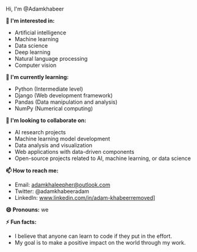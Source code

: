 Hi, I'm @Adamkhabeer

**👀 I'm interested in:**
- Artificial intelligence
- Machine learning
- Data science
- Deep learning
- Natural language processing
- Computer vision

**🌱 I'm currently learning:**
- Python (Intermediate level)
- Django (Web development framework)
- Pandas (Data manipulation and analysis)
- NumPy (Numerical computing)

**💞️ I'm looking to collaborate on:**
- AI research projects
- Machine learning model development
- Data analysis and visualization
- Web applications with data-driven components
- Open-source projects related to AI, machine learning, or data science

**📫 How to reach me:**
- Email: adamkhaleepher@outlook.com
- Twitter: @adamkhabeeradam
- LinkedIn: www.linkedin.com/in/adam-khabeerremoved]

**😄 Pronouns:** we

**⚡ Fun facts:**
- I believe that anyone can learn to code if they put in the effort.
- My goal is to make a positive impact on the world through my work.



<!---
Adamkhabeer/Adamkhabeer is a ✨ special ✨ repository because its `README.md` (this file) appears on your GitHub profile.
You can click the Preview link to take a look at your changes.
--->
